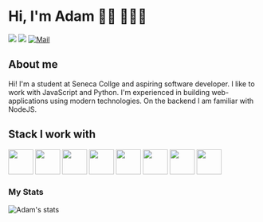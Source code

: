 # Hi, I'm Adam 👋🏽 👨🏽‍💻

![](https://komarev.com/ghpvc/?username=adam20058&color=blue)
![](https://img.shields.io/badge/-https://www.linkedin.com/in/adamjemal/-gray?style=flat-square&logo=gmail&logoColor=red&link=)
[![Mail](https://img.shields.io/badge/-adamjemal93@gmail.com-gray?style=flat-square&logo=gmail&logoColor=red&link=)](mailto:adamjemal93@gmail.com)

## About me

Hi! I'm a student at Seneca Collge and aspiring software developer. I like to work with JavaScript and Python. I'm experienced in building web-applications using modern technologies. On the backend I am familiar with NodeJS.

## Stack I work with

<code><img height="50" src="https://www.vectorlogo.zone/logos/w3_html5/w3_html5-ar21.svg"></code>
<code><img height="50" src="https://www.vectorlogo.zone/logos/getbootstrap/getbootstrap-ar21.svg"></code>
<code><img height="50" src="https://www.vectorlogo.zone/logos/javascript/javascript-horizontal.svg"></code>
<code><img height="50" src="https://www.vectorlogo.zone/logos/python/python-ar21.svg"></code>
<code><img height="50" src="https://www.vectorlogo.zone/logos/github/github-ar21.svg"></code>
<code><img height="50" src="https://www.vectorlogo.zone/logos/git-scm/git-scm-ar21.svg"></code>
<code><img height="50" src="https://www.vectorlogo.zone/logos/linux/linux-ar21.svg"></code>
<code><img height="50" src="https://www.vectorlogo.zone/logos/gnu_bash/gnu_bash-ar21.svg"></code>

### My Stats

![Adam's stats](https://github-readme-stats.vercel.app/api?username=adam20058&show_icons=true)
